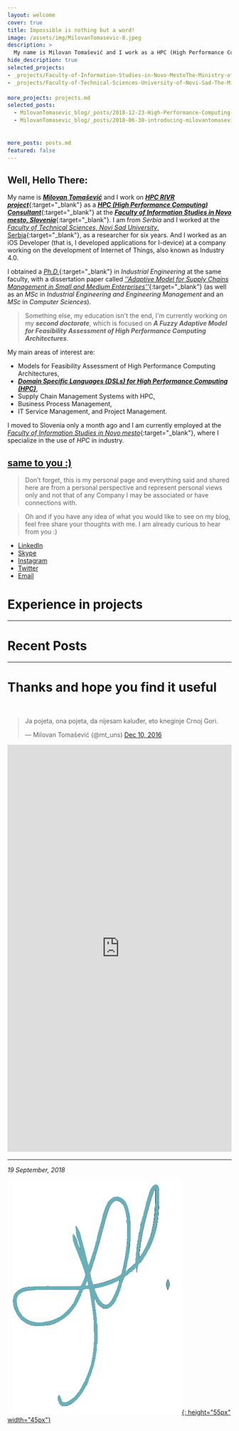 ```yaml
---
layout: welcome
cover: true
title: Impossible is nothing but a word!
image: /assets/img/MilovanTomasevic-8.jpeg
description: >
  My name is Milovan Tomašević and I work as a HPC (High Performance Computing) Consultant at the Faculty of Information Studies in Novo Mesto, Slovenia. I'm currently working on my second PhD, which is focused on Domain Specific Languages (DSLs) for High Performance Computing (HPC).
hide_description: true
selected_projects:
- _projects/Faculty-of-Information-Studies-in-Novo-MestoThe-Ministry-of-Education-Science-and-Sport-Slovenia.md
- _projects/Faculty-of-Technical-Sciences-University-of-Novi-Sad-The-Ministry-of-Education-Science-and-Technological-Development-of-the-Republic-of-Serbia.md

more_projects: projects.md
selected_posts:
  - MilovanTomasevic_blog/_posts/2018-12-23-High-Performance-Computing-Center-in-Slovenia-HPC-RIVR.md
  - MilovanTomasevic_blog/_posts/2018-06-30-introducing-milovantomasevic-website.md


more_posts: posts.md
featured: false
---
```


<aside class="about related mt4 mb4" role="complementary">
<div class="author mt4">
  <hy-img  
    src="/assets/icons/milovantomasevic.png"
    class="avatar"
    alt="The MT Team"
    srcset="/assets/icons/milovantomasevic.png, /assets/icons/milovantomasevic.png" 
    root-margin="512px"
  >
    <span class="loading" slot="loading" hidden>
      <span class="icon-cog"></span>
    </span>
  </hy-img>
  
  <h2  class="page-title hr">Well, Hello There:</h2>

<div class="tip" markdown="1">


My name is [***Milovan Tomašević***](/resume/) and I work on [**_HPC RIVR project_**](MilovanTomasevic_blog/_posts/2018-12-23-High-Performance-Computing-Center-in-Slovenia-HPC-RIVR.md){:target="_blank"} as a [**_HPC (High Performance Computing) Consultant_**](https://www.fis.unm.si/si/o-fakulteti/sodelavci/strokovni-sodelavci/){:target="_blank"} at the [**_Faculty of Information Studies in Novo mesto, Slovenia_**](https://www.fis.unm.si/en/){:target="_blank"}. I am from _Serbia_ and I worked at the [_Faculty of Technical Sciences, Novi Sad University_, Serbia](http://www.ftn.uns.ac.rs/n1386094394/faculty-of-technical-sciences){:target="_blank"}, as a researcher for six years. And I worked as an iOS Developer (that is, I developed applications for I-device) at a company working on the development of Internet of Things, also known as Industry 4.0.

I obtained a [*Ph.D.*](courses/fis/PhDfis.html#1){:target="_blank"} in *Industrial Engineering* at the same faculty, with a dissertation paper called [*''Adaptive Model for Supply Chains Management in Small and Medium Enterprises''*](http://nardus.mpn.gov.rs/handle/123456789/9234){:target="_blank"} (as well as an *MSc* in *Industrial Engineering and Engineering Management* and an *MSc* in *Computer Sciences*).

> Something else, my education isn't the end, I'm currently working on my **_second doctorate_**, which is focused on **_A Fuzzy Adaptive Model for Feasibility Assessment of High Performance Computing Architectures_**.

My main areas of interest are:

*   Models for Feasibility Assessment of High Performance Computing Architectures,
*   **_[Domain Specific Languages (DSLs) for High Performance Computing (HPC)](/courses/#table-of-contents)_**,
*   Supply Chain Management Systems with HPC,
*   Business Process Management,
*   IT Service Management, and Project Management.

I moved to Slovenia only a month ago and I am currently employed at the [*Faculty of Information Studies in Novo mesto*](https://www.fis.unm.si/si/o-fakulteti/sodelavci/strokovni-sodelavci/){:target="_blank"}, where I specialize in the use of *HPC* in industry.

## [same to you :)]()

>Don’t forget, this is my personal page and everything said and shared here are from a personal perspective and represent personal views only and not that of any Company I may be associated or have connections with.

>Oh and if you have any idea of what you would like to see on my blog, feel free share your thoughts with me. I am already curious to hear from you :)


</div>

<div class="sidebar-social">
<ul>
  <li>
    <a href="https://www.linkedin.com/in/PhDMilovanTomasevic" title="LinkedIn" class="no-mark-external" target="_blank">
      <span class="icon-linkedin2"></span>
      <span class="sr-only">LinkedIn</span>
    </a>
  </li>
    <li>
    <a href="skype:tomas_ns?call" title="Skype" class="no-mark-external" target="_blank">
      <span class="icon-skype"></span>
      <span class="sr-only">Skype</span>
    </a>
  </li>
  <li>
    <a href="https://www.instagram.com/mt.fis/" title="Instagram" class="no-mark-external" target="_blank">
      <span class="icon-instagram"></span>
      <span class="sr-only">Instagram</span>
    </a>
  </li>
  <li>
    <a href="https://twitter.com/mt_uns" title="Twitter" class="no-mark-external" target="_blank">
      <span class="icon-twitter"></span>
      <span class="sr-only">Twitter</span>
    </a>
  </li> 
  <li>
    <a href="mailto:milovan.tomasevic@fis.unm.si" title="Email" class="no-mark-external" target="_blank">
      <span class="icon-mail"></span>
      <span class="sr-only">Email</span>
    </a>
  </li>   
</ul>
</div>
</div>
</aside>


# Experience in projects

<!--projects-->

---

# Recent Posts

<!--posts-->

---

# Thanks and hope you find it useful

<br>
<script async src="//platform.twitter.com/widgets.js" charset="utf-8"></script>
<blockquote class="twitter-tweet" data-lang="en"><p lang="en" dir="ltr">Ja pojeta, ona pojeta, da nijesam kaluđer, eto kneginje Crnoj Gori.</p>&mdash; Milovan Tomašević (@mt_uns) <a href="https://twitter.com/mt_uns/status/807723158581211136">Dec 10, 2016</a></blockquote>


<iframe src="https://www.linkedin.com/embed/feed/update/urn:li:share:6501775769000386560" allowfullscreen width="100%;" height="914" frameborder="0"></iframe>



<br>

---

<!--author-->

*19 September, 2018* <br>

[![Milovan Tomašević - Potpis](/assets/img/MilovanTomasevicPotpis.png){: height="55px" width="45px"}](/resume/)